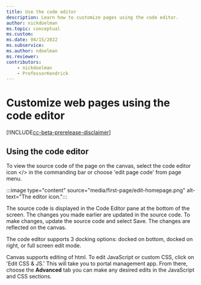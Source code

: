 ```yaml
---
title: Use the code editor
description: Learn how to customize pages using the code editor.
author: nickdoelman
ms.topic: conceptual
ms.custom: 
ms.date: 04/15/2022
ms.subservice:
ms.author: ndoelman 
ms.reviewer: 
contributors:
    - nickdoelman
    - ProfessorKendrick
---
```


# Customize web pages using the code editor

[!INCLUDE[cc-beta-prerelease-disclaimer](../includes/cc-beta-prerelease-disclaimer.md)]

## Using the code editor

To view the source code of the page on the canvas, select the code editor icon &lt;/&gt; in the commanding bar or choose 'edit page code' from page menu.

:::image type="content" source="media/first-page/edit-homepage.png" alt-text="The editor icon.":::

The source code is displayed in the Code Editor pane at the bottom of the screen. The changes you made earlier are updated in the source code. To make changes, update the source code and select Save. The changes are reflected on the canvas.

The code editor supports 3 docking options: docked on bottom, docked on right, or full screen edit mode.

Canvas supports editing of html. To edit JavaScript or custom CSS, click on 'Edit CSS & JS.' This will take you to portal management app. From there, choose the **Advanced** tab you can make any desired edits in the JavaScript and CSS sections.
